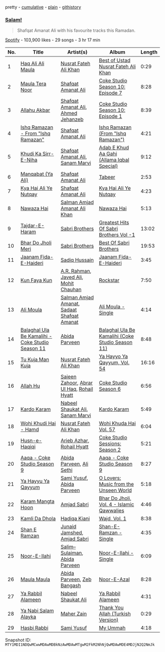 pretty - [cumulative](/playlists/cumulative/37i9dQZF1DX38snDqzaVVW.md) - [plain](/playlists/plain/37i9dQZF1DX38snDqzaVVW) - [githistory](https://github.githistory.xyz/mackorone/spotify-playlist-archive/blob/main/playlists/plain/37i9dQZF1DX38snDqzaVVW)

### [Salam!](https://open.spotify.com/playlist/37i9dQZF1DX38snDqzaVVW)

> Shafqat Amanat Ali with his favourite tracks this Ramadan.

[Spotify](https://open.spotify.com/user/spotify) - 103,900 likes - 29 songs - 3 hr 17 min

| No. | Title | Artist(s) | Album | Length |
|---|---|---|---|---|
| 1 | [Haq Ali Ali Maula](https://open.spotify.com/track/5PjqyZ3iFTaQgfSkbIOY1G) | [Nusrat Fateh Ali Khan](https://open.spotify.com/artist/5HcunTidTUrOaf8V0iJcvl) | [Best of Ustad Nusrat Fateh Ali Khan](https://open.spotify.com/album/3G9LyV2ySOK2L1GZdqUb28) | 0:29 |
| 2 | [Maula Tera Noor](https://open.spotify.com/track/43MM7jOLwi9QQRbGXcz6Tx) | [Shafqat Amanat Ali](https://open.spotify.com/artist/5SuRAj1A9FEHj5NxS86YAm) | [Coke Studio Season 10: Episode 7](https://open.spotify.com/album/6N6JL68Ji3Huws0DNHlnv3) | 8:28 |
| 3 | [Allahu Akbar](https://open.spotify.com/track/0oulvgKe81qlq8UvIW3uha) | [Shafqat Amanat Ali](https://open.spotify.com/artist/5SuRAj1A9FEHj5NxS86YAm), [Ahmed Jehanzeb](https://open.spotify.com/artist/5Vn3nku07sgnvFCS5Lw4wX) | [Coke Studio Season 10: Episode 1](https://open.spotify.com/album/5OFJg7KklIIfXF2xxtMCj8) | 8:39 |
| 4 | [Ishq Ramazan \- From "Ishq Ramazan"](https://open.spotify.com/track/7v9kVugVA3CQP9mFbnBJ2d) | [Shafqat Amanat Ali](https://open.spotify.com/artist/5SuRAj1A9FEHj5NxS86YAm) | [Ishq Ramazan \(From "Ishq Ramazan"\)](https://open.spotify.com/album/2f1CWqFilSHfBmHaXcFGEF) | 4:21 |
| 5 | [Khudi Ka Sirr\-E\-Niha](https://open.spotify.com/track/2q9M99cF21590ziA2sbsSq) | [Shafqat Amanat Ali](https://open.spotify.com/artist/5SuRAj1A9FEHj5NxS86YAm), [Sanam Marvi](https://open.spotify.com/artist/6ckyg7wmYQLuUqRkLtKnj5) | [Adab E Khud Aa Gahi \(Allama Iqbal Special\)](https://open.spotify.com/album/6pYqkQjBtcoI9zwcg1OBaA) | 9:12 |
| 6 | [Manqabat \(Ya Ali\)](https://open.spotify.com/track/0ZsNuSiKfbDHwOCT7HojSE) | [Shafqat Amanat Ali](https://open.spotify.com/artist/5SuRAj1A9FEHj5NxS86YAm) | [Tabeer](https://open.spotify.com/album/6zvlSsksjFjshGKJm3lJWD) | 2:53 |
| 7 | [Kya Hai Ali Ye Nutqay](https://open.spotify.com/track/6tZLIlHn6oUFcnkxEoaslF) | [Shafqat Amanat Ali](https://open.spotify.com/artist/5SuRAj1A9FEHj5NxS86YAm) | [Kya Hai Ali Ye Nutqay](https://open.spotify.com/album/2PGFhztL2n0H8vNnb8oOOe) | 4:23 |
| 8 | [Nawaza Hai](https://open.spotify.com/track/3ufmF7hTQHvky89sVw5oN4) | [Salman Amjad Amanat Ali Khan](https://open.spotify.com/artist/4ALYs4SJTcFPzvlW2quWi0) | [Nawaza Hai](https://open.spotify.com/album/6IFyVP3I3Ul0rvCxBRa6m9) | 5:13 |
| 9 | [Tajdar\-E\-Haram](https://open.spotify.com/track/5R6920vG1ZLfJRHdtjYLso) | [Sabri Brothers](https://open.spotify.com/artist/0sbtGmW8r5bxfXzla8a7eI) | [Greatest Hits Of Sabri Brothers Vol \-1](https://open.spotify.com/album/7aSicRbA49R2zYwtsfCopg) | 13:02 |
| 10 | [Bhar Do Jholi Meri](https://open.spotify.com/track/3TDdtOJHNegr41uz3eAKE7) | [Sabri Brothers](https://open.spotify.com/artist/0sbtGmW8r5bxfXzla8a7eI) | [Best Of Sabri Brothers](https://open.spotify.com/album/6lsUBzPAKmw8m4gibjHEPN) | 19:53 |
| 11 | [Jaanam Fida\-E\-Haideri](https://open.spotify.com/track/5RIxkzoEZwMxJEgthuXk5u) | [Sadiq Hussain](https://open.spotify.com/artist/6pI2YAu9hfL6oYxzJwaT4t) | [Jaanam Fida\-E\-Haideri](https://open.spotify.com/album/7CofIOLkJdTIMBYkDn0oaa) | 3:45 |
| 12 | [Kun Faya Kun](https://open.spotify.com/track/7F8RNvTQlvbeBLeenycvN6) | [A.R\. Rahman](https://open.spotify.com/artist/1mYsTxnqsietFxj1OgoGbG), [Javed Ali](https://open.spotify.com/artist/4W91bbPB2CTSsHwt7eqNl7), [Mohit Chauhan](https://open.spotify.com/artist/5GnnSrwNCGyfAU4zuIytiS) | [Rockstar](https://open.spotify.com/album/3RZxrS2dDZlbsYtMRM89v8) | 7:50 |
| 13 | [Ali Moula](https://open.spotify.com/track/6Xrt06njNbpLPRDY1NbCXs) | [Salman Amjad Amanat](https://open.spotify.com/artist/6aHuhOS0sztFWAbBRyn30E), [Sadaat Shafqat Amanat](https://open.spotify.com/artist/3oOno2g4btrjp7CsJKKcuv) | [Ali Moula \- Single](https://open.spotify.com/album/2TGcxq3O0uwxJVgO42z75K) | 4:14 |
| 14 | [Balaghal Ula Be Kamalihi \- Coke Studio Season 11](https://open.spotify.com/track/3JHjtY0r0WXjBsLAQxHvO4) | [Abida Parveen](https://open.spotify.com/artist/4EkSOXM6psqNE4w6j0tEEl) | [Balaghal Ula Be Kamalihi \(Coke Studio Season 11\)](https://open.spotify.com/album/30qaFfo3HRskheKw8zXWuv) | 8:48 |
| 15 | [Tu Kuja Man Kuja](https://open.spotify.com/track/0iPhgN8JFxBqpCkbIlgNcn) | [Nusrat Fateh Ali Khan](https://open.spotify.com/artist/5HcunTidTUrOaf8V0iJcvl) | [Ya Hayyo Ya Qayyum, Vol\. 54](https://open.spotify.com/album/4Lsw8VQzpNtQQHdgvOM9Cs) | 16:16 |
| 16 | [Allah Hu](https://open.spotify.com/track/5COYSZGnYxlkoPYU2N9a8H) | [Saieen Zahoor](https://open.spotify.com/artist/3qicDXfpXrkSeFOJfHjG9q), [Abrar Ul Haq](https://open.spotify.com/artist/5Z1MqXZgG3ooTyK3oqQVpw), [Rohail Hyatt](https://open.spotify.com/artist/2coWJ1vqnp7z8eh0Vd5gPl) | [Coke Studio Season 6](https://open.spotify.com/album/1zJtqhpXJiqVBOP91oM0Ky) | 6:56 |
| 17 | [Kardo Karam](https://open.spotify.com/track/5MznqLWNL6gkiC7Uql7FMc) | [Nabeel Shaukat Ali](https://open.spotify.com/artist/1NkQbSzN7LhkURNg2ChZMp), [Sanam Marvi](https://open.spotify.com/artist/6ckyg7wmYQLuUqRkLtKnj5) | [Kardo Karam](https://open.spotify.com/album/0EquNfzNoWFua3v1fIy7od) | 5:49 |
| 18 | [Wohi Khudi Hai \- Hamd](https://open.spotify.com/track/3THMwRl9JhZkbzKOn0FjSS) | [Nusrat Fateh Ali Khan](https://open.spotify.com/artist/5HcunTidTUrOaf8V0iJcvl) | [Wohi Khuda Hai Vol\. 57](https://open.spotify.com/album/5TYbHNXo0SeRNytc4BT7TU) | 6:04 |
| 19 | [Husn\-e\-Haqiqi](https://open.spotify.com/track/2Qry5LiUPVW4KBumqJo4Df) | [Arieb Azhar](https://open.spotify.com/artist/0IuKvmIDo3KrY937MVh08P), [Rohail Hyatt](https://open.spotify.com/artist/2coWJ1vqnp7z8eh0Vd5gPl) | [Coke Studio Sessions: Season 2](https://open.spotify.com/album/1W9cr6LNkNTfX5YKBOGFMu) | 5:21 |
| 20 | [Aaqa \- Coke Studio Season 9](https://open.spotify.com/track/7ullpqaNSeTxBObPH8djXd) | [Abida Parveen](https://open.spotify.com/artist/4EkSOXM6psqNE4w6j0tEEl), [Ali Sethi](https://open.spotify.com/artist/3NegWDGp038A3FIi3gSYzl) | [Aaqa \- Coke Studio Season 9](https://open.spotify.com/album/6A5WZRxOF5DGX7RRWADhYl) | 8:27 |
| 21 | [Ya Hayyu Ya Qayyum](https://open.spotify.com/track/1ls3yy0y5JFqIt3qd2vGXe) | [Sami Yusuf](https://open.spotify.com/artist/7GnedB795OhbMbojdC3bzj), [Abida Parveen](https://open.spotify.com/artist/4EkSOXM6psqNE4w6j0tEEl) | [O Lovers: Music from the Unseen World](https://open.spotify.com/album/2JiEwsAb7Wa3Xxn9gbd3z9) | 5:18 |
| 22 | [Karam Mangta Hoon](https://open.spotify.com/track/2fUX65guMPXpaCkxg1pJg9) | [Amjad Sabri](https://open.spotify.com/artist/5O8fzkJErOVKDvWgs7bBJ3) | [Bhar Do Jholi, Vol\. 4 \- Islamic Qawwalies](https://open.spotify.com/album/2hhnDdh8gKCvfXJ7E7FXIT) | 4:46 |
| 23 | [Kamli Da Dhola](https://open.spotify.com/track/76iTPVZ6hHKxjczCcIrJrc) | [Hadiqa Kiani](https://open.spotify.com/artist/24X1z32aFn59XU4P9Vh9gP) | [Wajd, Vol\. 1](https://open.spotify.com/album/1avSRwSXzcUpGLtIl90OnY) | 8:38 |
| 24 | [Shan E Ramzan](https://open.spotify.com/track/4hylxbiNeIuj997IECSmqd) | [Junaid Jamshed](https://open.spotify.com/artist/2DmMcw1UxHSzAEFrMY3r2D), [Amjad Sabri](https://open.spotify.com/artist/5O8fzkJErOVKDvWgs7bBJ3) | [Shan\-E\-Ramzan \- Single](https://open.spotify.com/album/0L1lEgslkPfwzrJ4d7VVz3) | 4:35 |
| 25 | [Noor\-E\-Ilahi](https://open.spotify.com/track/0haStQZr8cgw5jU121JSeA) | [Salim–Sulaiman](https://open.spotify.com/artist/6ohaQzKaXrobAL8paLSaxq), [Abida Parveen](https://open.spotify.com/artist/4EkSOXM6psqNE4w6j0tEEl) | [Noor\-E\-Ilahi \- Single](https://open.spotify.com/album/4tr24T6sT0z1VDjbTlaxBV) | 6:09 |
| 26 | [Maula Maula](https://open.spotify.com/track/41bOleZs1DSWfxBLtCpSdl) | [Abida Parveen](https://open.spotify.com/artist/4EkSOXM6psqNE4w6j0tEEl), [Zeb Bangash](https://open.spotify.com/artist/0QuAJhN4N4LgXtdU3yUS24) | [Noor\-E\-Azal](https://open.spotify.com/album/4cN5MKoETae7GLcbzJxuFY) | 8:28 |
| 27 | [Ya Rabbil Alameen](https://open.spotify.com/track/6z95hvERZO7pG9pd1GyN7K) | [Nabeel Shaukat Ali](https://open.spotify.com/artist/1NkQbSzN7LhkURNg2ChZMp) | [Ya Rabbil Alameen](https://open.spotify.com/album/6ZGHInu9fHT8pBz3xzkR0W) | 4:31 |
| 28 | [Ya Nabi Salam Alayka](https://open.spotify.com/track/5HHjEUuf9lNhQWJ1pZeGgI) | [Maher Zain](https://open.spotify.com/artist/6PUZZX4GCzeFS0GaDWxVwz) | [Thank You Allah \(Turkish Version\)](https://open.spotify.com/album/1Wul1gjulHQkgnZ1aZMgne) | 0:29 |
| 29 | [Hasbi Rabbi](https://open.spotify.com/track/1VQI2F0o229lNoyFC9d6eh) | [Sami Yusuf](https://open.spotify.com/artist/7GnedB795OhbMbojdC3bzj) | [My Ummah](https://open.spotify.com/album/3mInNCcr0tAvc6eFSTSUcz) | 4:18 |

Snapshot ID: `MTY1MDI1NDQwMCwwMDAwMDBkNzAwMDAwMTgwM2FkM2NhNjQwMDAwMDE4MDJjN2Q2NmJk`

